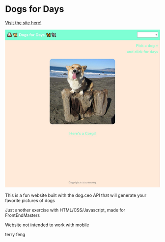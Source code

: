 # Dogs for Days
[Visit the site here!](http://www.terryzfeng.github.io/dogs-for-days/)

![Preview of Site](/images/preview.jpg)

This is a fun website built with the dog.ceo API that will generate your favorite pictures of dogs

Just another exercise with HTML/CSS/Javascript, made for FrontEndMasters

Website not intended to work with mobile

terry feng
